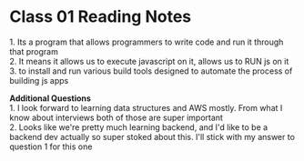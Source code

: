 # Class 01 Reading Notes

1\. Its a program that allows programmers to write code and run it through that program  
2\. It means it allows us to execute javascript on it, allows us to RUN js on it  
3\. to install and run various build tools designed to automate the process of building js apps  

**Additional Questions**  
1\. I look forward to learning data structures and AWS mostly. From what I know about interviews both of those are super important  
2\. Looks like we're pretty much learning backend, and I'd like to be a backend dev actually so super stoked about this. I'll stick with my answer to question 1 for this one  
